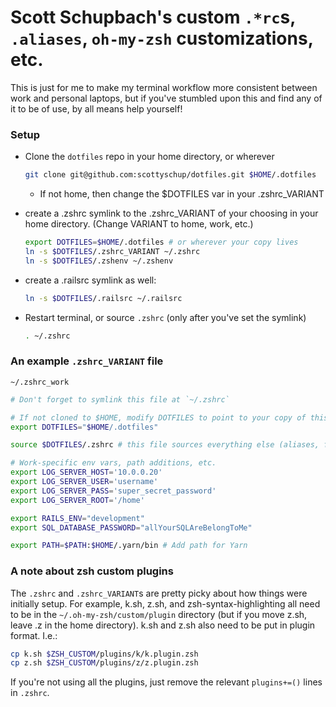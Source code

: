 # Scott Schupbach's custom `.*rc`s, `.aliases`, `oh-my-zsh` customizations, etc.
This is just for me to make my terminal workflow more consistent between work and personal laptops, but if you've stumbled upon this and find any of it to be of use, by all means help yourself!

### Setup
- Clone the `dotfiles` repo in your home directory, or wherever
  ```sh
  git clone git@github.com:scottyschup/dotfiles.git $HOME/.dotfiles
  ```
  - If not home, then change the $DOTFILES var in your .zshrc_VARIANT

- create a .zshrc symlink to the .zshrc_VARIANT of your choosing in your home directory. (Change VARIANT to home, work, etc.)
  ```sh
  export DOTFILES=$HOME/.dotfiles # or wherever your copy lives
  ln -s $DOTFILES/.zshrc_VARIANT ~/.zshrc
  ln -s $DOTFILES/.zshenv ~/.zshenv
  ```

- create a .railsrc symlink as well:
  ```sh
  ln -s $DOTFILES/.railsrc ~/.railsrc
  ```

- Restart terminal, or source `.zshrc` (only after you've set the symlink)
  ```sh
  . ~/.zshrc
  ```

### An example `.zshrc_VARIANT` file
`~/.zshrc_work`
```sh
# Don't forget to symlink this file at `~/.zshrc`

# If not cloned to $HOME, modify DOTFILES to point to your copy of this repo
export DOTFILES="$HOME/.dotfiles"

source $DOTFILES/.zshrc # this file sources everything else (aliases, functions, etc.)

# Work-specific env vars, path additions, etc.
export LOG_SERVER_HOST='10.0.0.20'
export LOG_SERVER_USER='username'
export LOG_SERVER_PASS='super_secret_password'
export LOG_SERVER_ROOT='/home'

export RAILS_ENV="development"
export SQL_DATABASE_PASSWORD="allYourSQLAreBelongToMe"

export PATH=$PATH:$HOME/.yarn/bin # Add path for Yarn
```

### A note about zsh custom plugins
The `.zshrc` and `.zshrc_VARIANT`s are pretty picky about how things were initially setup. For example, k.sh, z.sh, and zsh-syntax-highlighting all need to be in the `~/.oh-my-zsh/custom/plugin` directory (but if you move z.sh, leave .z in the home directory). k.sh and z.sh also need to be put in plugin format. I.e.:
```sh
cp k.sh $ZSH_CUSTOM/plugins/k/k.plugin.zsh
cp z.sh $ZSH_CUSTOM/plugins/z/z.plugin.zsh
```

If you're not using all the plugins, just remove the relevant `plugins+=()` lines in `.zshrc`.

